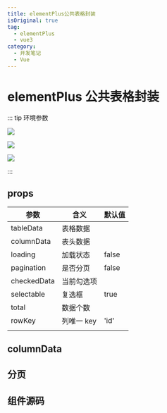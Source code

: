 ```yaml
---
title: elementPlus公共表格封装
isOriginal: true
tag:
  - elementPlus
  - vue3
category:
  - 开发笔记
  - Vue
---
```


# elementPlus 公共表格封装

::: tip 环境参数

![](https://img.shields.io/badge/vue-3.2.37-4FC08D?logo=Vue.js&?style=flat-square)

![](https://img.shields.io/badge/vite-3.0.8-646CFF?logo=vite&?style=flat-square)

![](https://img.shields.io/badge/element+-2.2.13-5A9CF8?logo=/e/&?style=flat-square)

:::

## props

| 参数        | 含义       | 默认值 |
| ----------- | ---------- | ------ |
| tableData   | 表格数据   |        |
| columnData  | 表头数据   |        |
| loading     | 加载状态   | false  |
| pagination  | 是否分页   | false  |
| checkedData | 当前勾选项 |        |
| selectable  | 复选框     | true   |
| total       | 数据个数   |        |
| rowKey      | 列唯一 key | 'id'   |
|             |            |        |

## columnData

## 分页

## 组件源码
